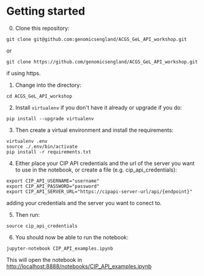 Getting started
=======
0. Clone this repository:
```
git clone git@github.com:genomicsengland/ACGS_GeL_API_workshop.git
```
or
```
git clone https://github.com/genomicsengland/ACGS_GeL_API_workshop.git
```
if using https.

1. Change into the directory:
```
cd ACGS_GeL_API_workshop
```
2. Install `virtualenv` if you don't have it already or upgrade if you do:
```
pip install --upgrade virtualenv
```
3. Then create a virtual environment and install the requirements:

```
virtualenv .env
source ./.env/bin/activate
pip install -r requirements.txt
```
4. Either place your CIP API credentials and the url of the server you want to use in the notebook, or create 
a file (e.g. cip_api_credentials):
```
export CIP_API_USERNAME="username"
export CIP_API_PASSWORD="password"
export CIP_API_SERVER_URL="https://cipapi-server-url/api/{endpoint}"
```
adding your credentials and the server you want to conect to. 

5. Then run:
```
source cip_api_credentials
```

6. You should now be able to run the notebook:
```
jupyter-notebook CIP_API_examples.ipynb
```

This will open the notebook in [http://localhost:8888/notebooks/CIP_API_examples.ipynb](http://localhost:8888/notebooks/CIP_API_examples.ipynb)

